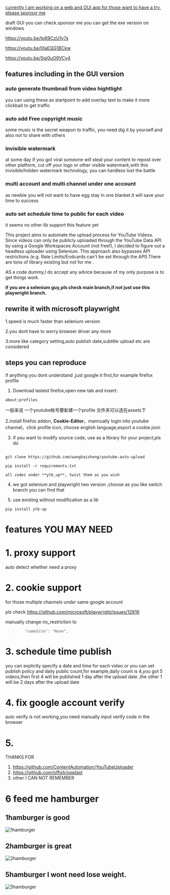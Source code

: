 [currently  I am working on a web and GUI app for those want to have a try, please sponsor me](https://github.com/sponsors/wanghaisheng)


draft GUI you can check.sponsor me you can get the exe version on windows

https://youtu.be/tp69CzU1y7s

https://youtu.be/IXaEQG1BCkw

https://youtu.be/Sqj0uO9VCy4

## features including in the GUI version

### auto generate thumbnail from video hightlight

you can using these as startpoint to add overlay text to make it more clickbait to get traffic

### auto add Free copyright music 

some music is the secret weapon to traffic, you need dig it by yourself.and also not to share with others

### invisible watermark

at some day if you got viral  someone will steal your content to repost over other platform, cut off your logo or other visible watermark,with this invisible/hidden watermark technology, you can hardless lost the battle

### multi account and multi channel under one account

as newbie you will not want to have egg stay in one blanket.it will save your time to success

### auto set schedule time to public for each video

it seems no other lib support this feature yet


This project aims to automate the upload process for YouTube Videos. Since videos can only be publicly uploaded through the YouTube Data API by using a Google Workspaces Account (not free!), I decided to figure out a headless uploader using Selenium. This approach also bypasses API restrictions (e.g. Rate Limits/Endcards can't be set through the API).There are tons of library existing  but not for me .

AS a code dummy,I do accept any advice because of my only purpose is to get things work

**if you are a selenium guy,pls check  main branch,if not just use this playwright branch.**

## rewrite it with microsoft playwright

1.speed is much  faster than selenium version

2.you dont have to worry browser driver any more 

3.more like category setting,auto publish date,subtitle upload etc are considered


## steps you can reproduce 
if anything you dont understand ,just google it first,for example  firefox profile

1. Download lastest firefox,open new tab and insert:    
```
about:profiles
```
一般来说 一个youtube帐号要新建一个profile
文件夹可以选在assets下

2.install firefox addon, **Cookie-Editor**，mannually login into youtube channel，click profile icon, choose english language,export a  cookie.json 




3. if you want to modify source code, use as a library for your project,pls do    
```

git clone https://github.com/wanghaisheng/youtube-auto-upload

pip install -r requirements.txt

all codes under **ytb_up**, twist them as you wish

```

4. we got selenium and playwright two version ,choose as you like
switch branch you can find that 

5. use existing without modification as a lib
```
pip install ytb-up
```


# features YOU MAY NEED

# 1. proxy support
auto detect whether need a proxy 

# 2. cookie support
for those multiple channels under same google account


pls check 
https://github.com/microsoft/playwright/issues/12616

manually change no_restriction to

>        "sameSite": "None",


# 3. schedule time publish

you can explictly specify a date and time for each video or you can set publish policy and daily public count,for example,daily count is 4,you got 5 videos,then first 4 will be published 1 day after the upload date ,the other 1 will be 2 days after the upload date

# 4. fix google account verify

auto verify is not working,you need manually input verify code in the browser


# 5. 

THANKS FOR 
1. https://github.com/ContentAutomation/YouTubeUploader
2. https://github.com/offish/opplast
3. other I CAN NOT REMEMBER


# 6 feed me hamburger

## 1hamburger is good 

![1hamburger](https://user-images.githubusercontent.com/2363295/167280864-7f8fe860-7258-4267-8e54-a8f0a4eb870b.png)


## 2hamburger  is great

![2hamburger](https://user-images.githubusercontent.com/2363295/167280866-521fbc81-8c30-4b5d-b7db-6e1c4549f2e6.png)


## 5hamburger I wont need lose weight. 

![5hamburger](https://user-images.githubusercontent.com/2363295/167280869-5e01a666-f10e-4620-b6c5-a12bfe2c25fb.png)


